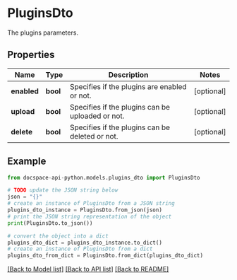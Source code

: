 # PluginsDto
The plugins parameters.

## Properties

Name | Type | Description | Notes
------------ | ------------- | ------------- | -------------
**enabled** | **bool** | Specifies if the plugins are enabled or not. | [optional] 
**upload** | **bool** | Specifies if the plugins can be uploaded or not. | [optional] 
**delete** | **bool** | Specifies if the plugins can be deleted or not. | [optional] 

## Example

```python
from docspace-api-python.models.plugins_dto import PluginsDto

# TODO update the JSON string below
json = "{}"
# create an instance of PluginsDto from a JSON string
plugins_dto_instance = PluginsDto.from_json(json)
# print the JSON string representation of the object
print(PluginsDto.to_json())

# convert the object into a dict
plugins_dto_dict = plugins_dto_instance.to_dict()
# create an instance of PluginsDto from a dict
plugins_dto_from_dict = PluginsDto.from_dict(plugins_dto_dict)
```
[[Back to Model list]](../README.md#documentation-for-models) [[Back to API list]](../README.md#documentation-for-api-endpoints) [[Back to README]](../README.md)


